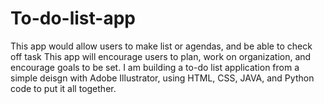 # To-do-list-app
 This app would allow users to make list or agendas, and be able to check off task
This app will encourage users to plan, work on organization, and encourage goals to be set. 
I am building a to-do list application from a simple deisgn with Adobe Illustrator, using HTML, CSS, JAVA, and Python code to put it all together.
